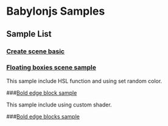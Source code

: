 # Babylonjs Samples

## Sample List

### [Create scene basic](./samples/create_scene_basic.html)

### [Floating boxies scene sample](./samples/floating_box.html)

This sample include HSL function and using set random color.

###[Bold edge block sample](./samples/bold_edge_shader.html)

This sample include using custom shader.

###[Bold edge blocks sample](./samples/bold_edge_blocks.html)

